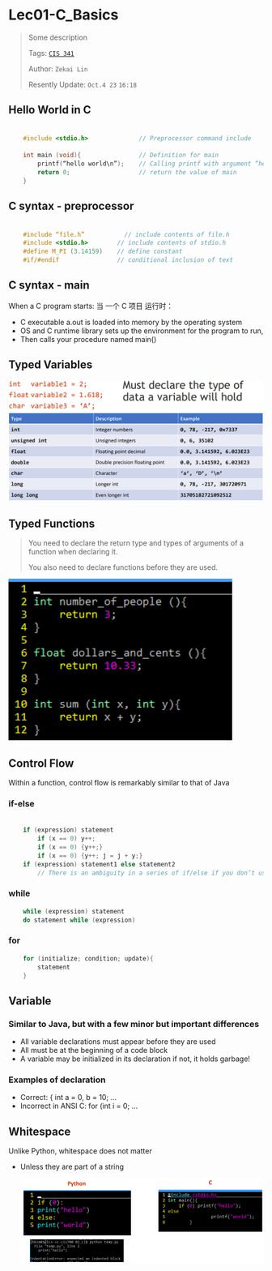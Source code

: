 # Lec01-C_Basics

> Some description
>
> Tags: [`CIS 341`](../../view/CIS341/index.md)
>
> Author: `Zekai Lin`
>
> Resently Update: `Oct.4 23` `16:18`

## Hello World in C

``` C

    #include <stdio.h>              // Preprocessor command include

    int main (void){                // Definition for main
        printf(“hello world\n”);    // Calling printf with argument “hello world\n”
        return 0;                   // return the value of main
    }
```

## C syntax - preprocessor

``` C

    #include “file.h”           // include contents of file.h
    #include <stdio.h>        // include contents of stdio.h
    #define M_PI (3.14159)    // define constant
    #if/#endif                // conditional inclusion of text

```

## C syntax - main

When a C program starts:
当 一个 C 项目    运行时：

- C executable a.out is loaded into memory by the operating system
- OS and C runtime library sets up the environment for the program to run,
- Then calls your procedure named main()

## Typed Variables

![Alt text](img/type_variables.png)

## Typed Functions

> You need to declare the return type and types of arguments of a function 
> when declaring it.
> 
> You also need to declare functions before they are used.

![Alt text](img/type_function.png)

## Control Flow

Within a function, control flow is remarkably similar to that of Java

### if-else

``` C

    if (expression) statement 
        if (x == 0) y++; 
        if (x == 0) {y++;} 
        if (x == 0) {y++; j = j + y;}
    if (expression) statement1 else statement2
        // There is an ambiguity in a series of if/else if you don’t use {}s, so it’s a good habit to enclose blocks of code with {}

```

### while

``` C
    while (expression) statement
    do statement while (expression)
```

### for

``` C
    for (initialize; condition; update){
        statement
    }
```

## Variable

### Similar to Java, but with a few minor but important differences

- All variable declarations must appear before they are used
- All must be at the beginning of a code block
- A variable may be initialized in its declaration if not, it holds garbage!

### Examples of declaration

- Correct: { int a = 0, b = 10; …
- Incorrect in ANSI C: for (int i = 0; …

## Whitespace

Unlike Python, whitespace does not matter 

- Unless they are part of a string
  
  ![Alt text](img/white_space.png)

